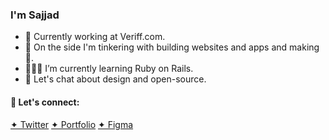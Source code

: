 ### I'm Sajjad

- 🔭 Currently working at Veriff.com.
- 🌱 On the side I'm tinkering with building websites and apps and making 🍕.
- 🙅🏻‍♂️ I’m currently learning Ruby on Rails.
- 💬 Let's chat about design and open-source.


#### 🤝 Let's connect:
[✦ Twitter](https://twitter.com/sajadabedi)
[✦ Portfolio](sajjad.one)
[✦ Figma](https://figma.com/@sajad)
